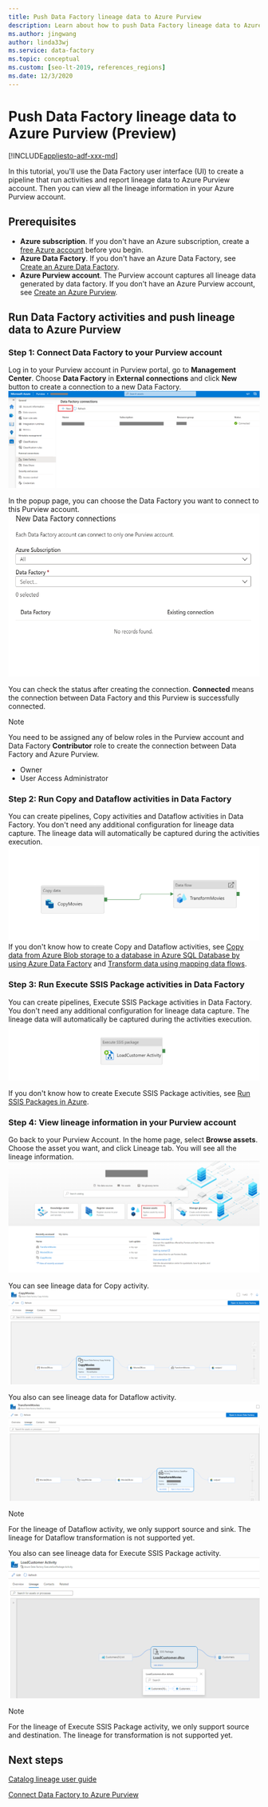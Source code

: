 ```yaml
---
title: Push Data Factory lineage data to Azure Purview
description: Learn about how to push Data Factory lineage data to Azure Purview
ms.author: jingwang
author: linda33wj
ms.service: data-factory
ms.topic: conceptual
ms.custom: [seo-lt-2019, references_regions]
ms.date: 12/3/2020
---
```


# Push Data Factory lineage data to Azure Purview (Preview)

[!INCLUDE[appliesto-adf-xxx-md](includes/appliesto-adf-xxx-md.md)]

In this tutorial, you'll use the Data Factory user interface (UI) to create a pipeline that run activities and report lineage data to Azure Purview account. Then you can view all the lineage information in your Azure Purview account.

## Prerequisites
* **Azure subscription**. If you don't have an Azure subscription, create a [free Azure account](https://azure.microsoft.com/free/) before you begin.
* **Azure Data Factory**. If you don't have an Azure Data Factory, see [Create an Azure Data Factory](./quickstart-create-data-factory-portal.md).
* **Azure Purview account**. The Purview account captures all lineage data generated by data factory. If you don't have an Azure Purview account, see [Create an Azure Purview](../purview/create-catalog-portal.md).


## Run Data Factory activities and push lineage data to Azure Purview
### Step 1:  Connect Data Factory to your Purview account
Log in to your Purview account in Purview portal, go to **Management Center**. Choose **Data Factory** in **External connections** and click **New** button to create a connection to a new Data Factory. 
[![Screenshot for creating a connection between Data Factory and Purview account](./media/data-factory-purview/connect-adf-to-purview.png) ](./media/data-factory-purview/connect-adf-to-purview.png#lightbox)

In the popup page, you can choose the Data Factory you want to connect to this Purview account. 
![Screenshot for a new connection](./media/data-factory-purview/new-adf-purview-connection.png)

You can check the status after creating the connection. **Connected** means the connection between Data Factory and this Purview is successfully connected. 
> [!NOTE]
> You need to be assigned any of below roles in the Purview account and Data Factory **Contributor** role to create the connection between Data Factory and Azure Purview.
> - Owner
> - User Access Administrator

### Step 2: Run Copy and Dataflow activities in Data Factory
You can create pipelines, Copy activities and Dataflow activities in Data Factory. You don't need any additional configuration for lineage data capture. The lineage data will automatically be captured during the activities execution.
![Screenshot of Copy and Dataflow activity](./media/data-factory-purview/adf-activities-for-lineage.png)
If you don't know how to create Copy and Dataflow activities, see 
[Copy data from Azure Blob storage to a database in Azure SQL Database by using Azure Data Factory](./tutorial-copy-data-portal.md) and
[Transform data using mapping data flows](./tutorial-data-flow.md).

### Step 3: Run Execute SSIS Package activities in Data Factory
You can create pipelines, Execute SSIS Package activities in Data Factory. You don't need any additional configuration for lineage data capture. The lineage data will automatically be captured during the activities execution.
![Screenshot of Execute SSIS Package activity](./media/data-factory-purview/ssis-activities-for-lineage.png)

If you don't know how to create Execute SSIS Package activities, see 
[Run SSIS Packages in Azure](./tutorial-deploy-ssis-packages-azure.md).

### Step 4: View lineage information in your Purview account
Go back to your Purview Account. In the home page, select **Browse assets**. Choose the asset you want, and click Lineage tab. You will see all the lineage information.
[![Screenshot of Purview account](./media/data-factory-purview/view-dataset.png) ](./media/data-factory-purview/view-dataset.png#lightbox)

You can see lineage data for Copy activity.
[![Screenshot of Copy lineage](./media/data-factory-purview/copy-lineage.png) ](./media/data-factory-purview/copy-lineage.png#lightbox)

You also can see lineage data for Dataflow activity.
[![Screenshot of Dataflow lineage](./media/data-factory-purview/dataflow-lineage.png) ](./media/data-factory-purview/dataflow-lineage.png#lightbox)

> [!NOTE] 
> For the lineage of Dataflow activity, we only support source and sink. The lineage for Dataflow transformation is not supported yet.

You also can see lineage data for Execute SSIS Package activity.
[![Screenshot of SSIS lineage](./media/data-factory-purview/ssis-lineage.png) ](./media/data-factory-purview/ssis-lineage.png#lightbox)

> [!NOTE] 
> For the lineage of Execute SSIS Package activity, we only support source and destination. The lineage for transformation is not supported yet.

## Next steps
[Catalog lineage user guide](../purview/catalog-lineage-user-guide.md)

[Connect Data Factory to Azure Purview](connect-data-factory-to-azure-purview.md)